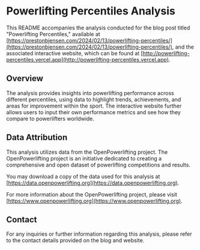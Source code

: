 # Powerlifting Percentiles Analysis

This README accompanies the analysis conducted for the blog post titled "Powerlifting Percentiles," available at [https://prestonbjensen.com/2024/02/13/powerlifting-percentiles/](https://prestonbjensen.com/2024/02/13/powerlifting-percentiles/), and the associated interactive website, which can be found at [http://powerlifting-percentiles.vercel.app](http://powerlifting-percentiles.vercel.app).

## Overview

The analysis provides insights into powerlifting performance across different percentiles, using data to highlight trends, achievements, and areas for improvement within the sport. The interactive website further allows users to input their own performance metrics and see how they compare to powerlifters worldwide.

## Data Attribution

This analysis utilizes data from the OpenPowerlifting project. The OpenPowerlifting project is an initiative dedicated to creating a comprehensive and open dataset of powerlifting competitions and results.

You may download a copy of the data used for this analysis at [https://data.openpowerlifting.org](https://data.openpowerlifting.org).

For more information about the OpenPowerlifting project, please visit [https://www.openpowerlifting.org](https://www.openpowerlifting.org).

## Contact

For any inquiries or further information regarding this analysis, please refer to the contact details provided on the blog and website.

